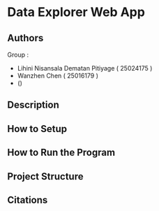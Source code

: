 # Data Explorer Web App

## Authors
Group <group number> : 
- Lihini Nisansala Dematan Pitiyage ( 25024175 )
- Wanzhen Chen ( 25016179 )
- <first and last name> (<UTS student id>)

## Description
<What your application does>
<Some of the challenges you faced>
<Some of the features you hope to implement in the future>

## How to Setup
<Provide a step-by-step description of how to get the development environment set and running.>
<Which Python version you used>
<Which packages and version you used>

## How to Run the Program
<Provide instructions and examples>

## Project Structure
<List all folders and files of this project and provide quick description for each of them>

## Citations
<Mention authors and provide links code you source externally>
